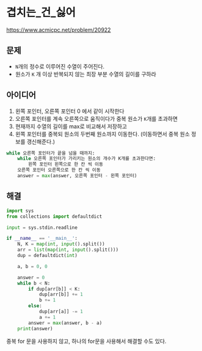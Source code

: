 # 겹치는_건_싫어

https://www.acmicpc.net/problem/20922

## 문제

- `N`개의 정수로 이루어진 수열이 주어진다.
- 원소가 `K` 개 이상 반복되지 않는 최장 부분 수열의 길이를 구하라

## 아이디어

1. 왼쪽 포인터, 오른쪽 포인터 0 에서 같이 시작한다
2. 오른쪽 포인터를 계속 오른쪽으로 움직이다가 중복 원소가 `K`개를 초과하면
3. 현재까지 수열의 길이를 max로 비교해서 저장하고
4. 왼쪽 포인터를 중복되 원소의 두번째 원소까지 이동한다. (이동하면서 중복 원소 정보를 갱신해준다.)

```python
while 오른쪽 포인터가 끝을 넘을 때까지:
    while 오른쪽 포인터가 가리키는 원소의 개수가 K개를 초과한다면:
        왼쪽 포인터 왼쪽으로 한 칸 씩 이동
    오른쪽 포인터 오른쪽으로 한 칸 씩 이동
    answer = max(answer, 오른쪽 포인터 - 왼쪽 포인터)
```

## 해결

```python
import sys
from collections import defaultdict

input = sys.stdin.readline

if __name__ == '__main__':
	N, K = map(int, input().split())
	arr = list(map(int, input().split()))
	dup = defaultdict(int)

	a, b = 0, 0

	answer = 0
	while b < N:
		if dup[arr[b]] < K:
			dup[arr[b]] += 1
			b += 1
		else:
			dup[arr[a]] -= 1
			a += 1
		answer = max(answer, b - a)
	print(answer)
```

중복 for 문을 사용하지 않고, 하나의 for문을 사용해서 해결할 수도 있다.
